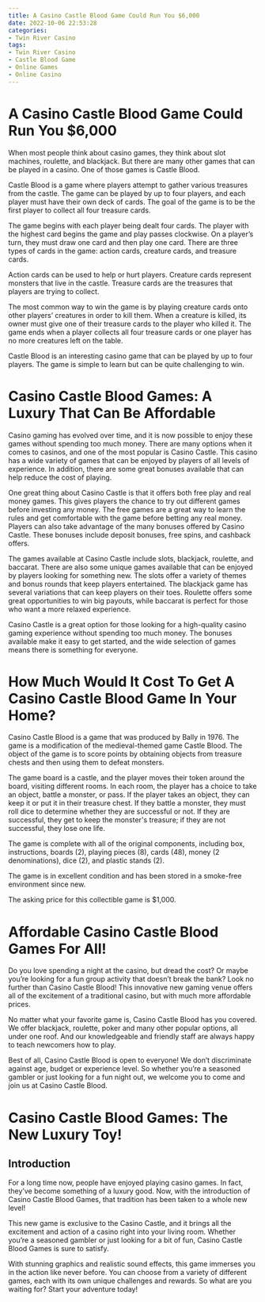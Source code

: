 ```yaml
---
title: A Casino Castle Blood Game Could Run You $6,000
date: 2022-10-06 22:53:28
categories:
- Twin River Casino
tags:
- Twin River Casino
- Castle Blood Game
- Online Games
- Online Casino
---
```



#  A Casino Castle Blood Game Could Run You $6,000

When most people think about casino games, they think about slot machines, roulette, and blackjack. But there are many other games that can be played in a casino. One of those games is Castle Blood.

Castle Blood is a game where players attempt to gather various treasures from the castle. The game can be played by up to four players, and each player must have their own deck of cards. The goal of the game is to be the first player to collect all four treasure cards.

The game begins with each player being dealt four cards. The player with the highest card begins the game and play passes clockwise. On a player’s turn, they must draw one card and then play one card. There are three types of cards in the game: action cards, creature cards, and treasure cards.

Action cards can be used to help or hurt players. Creature cards represent monsters that live in the castle. Treasure cards are the treasures that players are trying to collect.

The most common way to win the game is by playing creature cards onto other players’ creatures in order to kill them. When a creature is killed, its owner must give one of their treasure cards to the player who killed it. The game ends when a player collects all four treasure cards or one player has no more creatures left on the table.

Castle Blood is an interesting casino game that can be played by up to four players. The game is simple to learn but can be quite challenging to win.

#  Casino Castle Blood Games: A Luxury That Can Be Affordable

Casino gaming has evolved over time, and it is now possible to enjoy these games without spending too much money. There are many options when it comes to casinos, and one of the most popular is Casino Castle. This casino has a wide variety of games that can be enjoyed by players of all levels of experience. In addition, there are some great bonuses available that can help reduce the cost of playing.

One great thing about Casino Castle is that it offers both free play and real money games. This gives players the chance to try out different games before investing any money. The free games are a great way to learn the rules and get comfortable with the game before betting any real money. Players can also take advantage of the many bonuses offered by Casino Castle. These bonuses include deposit bonuses, free spins, and cashback offers.

The games available at Casino Castle include slots, blackjack, roulette, and baccarat. There are also some unique games available that can be enjoyed by players looking for something new. The slots offer a variety of themes and bonus rounds that keep players entertained. The blackjack game has several variations that can keep players on their toes. Roulette offers some great opportunities to win big payouts, while baccarat is perfect for those who want a more relaxed experience.

Casino Castle is a great option for those looking for a high-quality casino gaming experience without spending too much money. The bonuses available make it easy to get started, and the wide selection of games means there is something for everyone.

#  How Much Would It Cost To Get A Casino Castle Blood Game In Your Home?

Casino Castle Blood is a game that was produced by Bally in 1976. The game is a modification of the medieval-themed game Castle Blood. The object of the game is to score points by obtaining objects from treasure chests and then using them to defeat monsters.

The game board is a castle, and the player moves their token around the board, visiting different rooms. In each room, the player has a choice to take an object, battle a monster, or pass. If the player takes an object, they can keep it or put it in their treasure chest. If they battle a monster, they must roll dice to determine whether they are successful or not. If they are successful, they get to keep the monster's treasure; if they are not successful, they lose one life.

The game is complete with all of the original components, including box, instructions, boards (2), playing pieces (8), cards (48), money (2 denominations), dice (2), and plastic stands (2).

The game is in excellent condition and has been stored in a smoke-free environment since new.

The asking price for this collectible game is $1,000.

#  Affordable Casino Castle Blood Games For All!

Do you love spending a night at the casino, but dread the cost? Or maybe you’re looking for a fun group activity that doesn’t break the bank? Look no further than Casino Castle Blood! This innovative new gaming venue offers all of the excitement of a traditional casino, but with much more affordable prices.

No matter what your favorite game is, Casino Castle Blood has you covered. We offer blackjack, roulette, poker and many other popular options, all under one roof. And our knowledgeable and friendly staff are always happy to teach newcomers how to play.

Best of all, Casino Castle Blood is open to everyone! We don’t discriminate against age, budget or experience level. So whether you’re a seasoned gambler or just looking for a fun night out, we welcome you to come and join us at Casino Castle Blood.

#  Casino Castle Blood Games: The New Luxury Toy!

## Introduction

For a long time now, people have enjoyed playing casino games. In fact, they’ve become something of a luxury good. Now, with the introduction of Casino Castle Blood Games, that tradition has been taken to a whole new level!

This new game is exclusive to the Casino Castle, and it brings all the excitement and action of a casino right into your living room. Whether you’re a seasoned gambler or just looking for a bit of fun, Casino Castle Blood Games is sure to satisfy.

With stunning graphics and realistic sound effects, this game immerses you in the action like never before. You can choose from a variety of different games, each with its own unique challenges and rewards. So what are you waiting for? Start your adventure today!